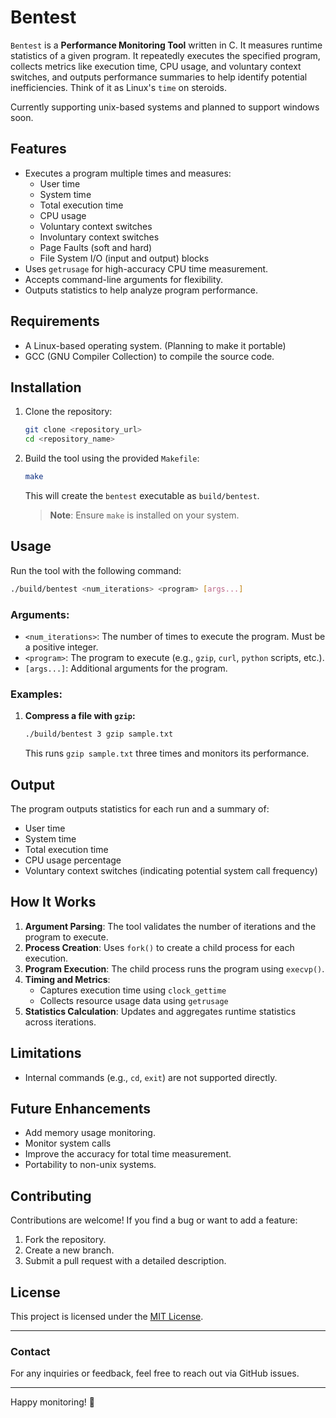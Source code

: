 # Bentest

`Bentest` is a **Performance Monitoring Tool** written in C. It measures runtime statistics of a given program.
It repeatedly executes the specified program, collects metrics like execution time, CPU usage, and voluntary context switches, and outputs performance summaries to help identify potential inefficiencies.
Think of it as Linux's `time` on steroids.

Currently supporting unix-based systems and planned to support windows soon.
## Features

- Executes a program multiple times and measures:
  - User time
  - System time
  - Total execution time
  - CPU usage
  - Voluntary context switches
  - Involuntary context switches
  - Page Faults (soft and hard)
  - File System I/O (input and output) blocks
- Uses `getrusage` for high-accuracy CPU time measurement.
- Accepts command-line arguments for flexibility.
- Outputs statistics to help analyze program performance.

## Requirements

- A Linux-based operating system. (Planning to make it portable)
- GCC (GNU Compiler Collection) to compile the source code.

## Installation

1. Clone the repository:
   ```bash
   git clone <repository_url>
   cd <repository_name>
   ```

2. Build the tool using the provided `Makefile`:
   ```bash
   make
   ```

   This will create the `bentest` executable as `build/bentest`.

   > **Note**: Ensure `make` is installed on your system.

## Usage

Run the tool with the following command:
```bash
./build/bentest <num_iterations> <program> [args...]
```

### Arguments:
- `<num_iterations>`: The number of times to execute the program. Must be a positive integer.
- `<program>`: The program to execute (e.g., `gzip`, `curl`, `python` scripts, etc.).
- `[args...]`: Additional arguments for the program.

### Examples:
1. **Compress a file with `gzip`:**
   ```bash
   ./build/bentest 3 gzip sample.txt
   ```
   This runs `gzip sample.txt` three times and monitors its performance.

## Output
The program outputs statistics for each run and a summary of:
- User time
- System time
- Total execution time
- CPU usage percentage
- Voluntary context switches (indicating potential system call frequency)

## How It Works
1. **Argument Parsing**: The tool validates the number of iterations and the program to execute.
2. **Process Creation**: Uses `fork()` to create a child process for each execution.
3. **Program Execution**: The child process runs the program using `execvp()`.
4. **Timing and Metrics**:
   - Captures execution time using `clock_gettime`
   - Collects resource usage data using `getrusage`
5. **Statistics Calculation**: Updates and aggregates runtime statistics across iterations.

## Limitations
- Internal commands (e.g., `cd`, `exit`) are not supported directly.

## Future Enhancements
- Add memory usage monitoring.
- Monitor system calls
- Improve the accuracy for total time measurement.
- Portability to non-unix systems.

## Contributing
Contributions are welcome! If you find a bug or want to add a feature:
1. Fork the repository.
2. Create a new branch.
3. Submit a pull request with a detailed description.

## License
This project is licensed under the [MIT License](LICENSE).

---

### Contact
For any inquiries or feedback, feel free to reach out via GitHub issues.

---

Happy monitoring! :rocket:
